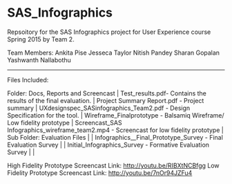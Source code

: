 # SAS_Infographics

Repsoitory for the SAS Infographics project for User Experience course Spring 2015 by Team 2.

Team Members:
Ankita Pise
Jesseca Taylor
Nitish Pandey
Sharan Gopalan
Yashwanth Nallabothu

-----------------------------
Files Included:

Folder: Docs, Reports and Screencast
|  Test_results.pdf- Contains the results of the final evaluation.
|  Project Summary Report.pdf - Project summary
|  UXdesignspec_SASinfographics_Team2.pdf - Design Specification for the tool.
|  Wireframe_Finalprototype -  Balsamiq Wireframe/ Low fidelity prototype
|  Screencast_SAS Infographics_wireframe_team2.mp4 - Screencast for low fidelity prototype
|    Sub Folder: Evaluation Files
|    | Infographics__Final_Prototype_Survey - Final Evaluation Survey
|    | Initial_Infographics_Survey - Formative Evaluation Survey
|    |

High Fidelity Prototype Screencast Link: http://youtu.be/RIBXtNCBfgg
Low Fidelity Prototype Screencast Link: http://youtu.be/7nOr94JZFu4
